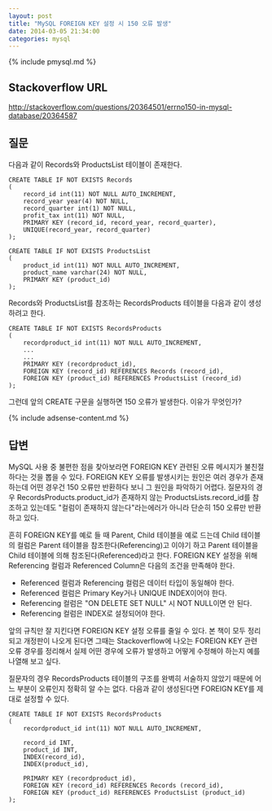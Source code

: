 ```yaml
---
layout: post
title: "MySQL FOREIGN KEY 설정 시 150 오류 발생"
date: 2014-03-05 21:34:00
categories: mysql
---
```


{% include pmysql.md %}

## Stackoverflow URL

http://stackoverflow.com/questions/20364501/errno150-in-mysql-database/20364587

## 질문

다음과 같이 Records와 ProductsList 테이블이 존재한다.

    CREATE TABLE IF NOT EXISTS Records
    (
        record_id int(11) NOT NULL AUTO_INCREMENT,
        record_year year(4) NOT NULL,
        record_quarter int(1) NOT NULL,
        profit_tax int(11) NOT NULL,
        PRIMARY KEY (record_id, record_year, record_quarter),
        UNIQUE(record_year, record_quarter)
    );
     
    CREATE TABLE IF NOT EXISTS ProductsList
    (
        product_id int(11) NOT NULL AUTO_INCREMENT,
        product_name varchar(24) NOT NULL,
        PRIMARY KEY (product_id)
    ); 

Records와 ProductsList를 참조하는 RecordsProducts 테이블을 다음과 같이 생성하려고 한다.

    CREATE TABLE IF NOT EXISTS RecordsProducts
    (
        recordproduct_id int(11) NOT NULL AUTO_INCREMENT,
        ...
        ...
        PRIMARY KEY (recordproduct_id),
        FOREIGN KEY (record_id) REFERENCES Records (record_id),
        FOREIGN KEY (product_id) REFERENCES ProductsList (record_id)
    );

그런데 앞의 CREATE 구문을 실행하면 150 오류가 발생한다. 이유가 무엇인가?

{% include adsense-content.md %}

## 답변

MySQL 사용 중 불편한 점을 찾아보라면 FOREIGN KEY 관련된 오류 메시지가 불친절하다는 것을 뽑을 수 있다. FOREIGN KEY 오류를 발생시키는 원인은 여러 경우가 존재하는데 어떤 경우건 150 오류만 반환하다 보니 그 원인을 파악하기 어렵다. 질문자의 경우 RecordsProducts.product_id가 존재하지 않는 ProductsLists.record_id를 참조하고 있는데도 "컬럼이 존재하지 않는다"라는에러가 아니라 단순히 150 오류만 반환하고 있다.

흔히 FOREIGN KEY를 예로 들 때 Parent, Child 테이블을 예로 드는데 Child 테이블의 컬럼은 Parent 테이블을 참조한다(Referencing)고 이야기 하고 Parent 테이블을 Child 테이블에 의해 참조된다(Referenced)라고 한다. FOREIGN KEY 설정을 위해 Referencing 컬럼과 Referenced Column은 다음의 조건을 만족해야 한다.

- Referenced 컬럼과 Referencing 컬럼은 데이터 타입이 동일해야 한다.
- Referenced 컬럼은 Primary Key거나 UNIQUE INDEX이어야 한다.
- Referencing 컬럼은 "ON DELETE SET NULL" 시 NOT NULL이면 안 된다.
- Referencing 컬럼은 INDEX로 설정되어야 한다.

앞의 규칙만 잘 지킨다면 FOREIGN KEY 설정 오류를 줄일 수 있다. 본 책이 모두 정리되고 개정판이 나오게 된다면 그때는 Stackoverflow에 나오는 FOREIGN KEY 관련 오류 경우를 정리해서 실제 어떤 경우에 오류가 발생하고 어떻게 수정해야 하는지 예를 나열해 보고 싶다.

질문자의 경우 RecordsProducts 테이블의 구조를 완벽히 서술하지 않았기 때문에 어느 부분이 오류인지 정확히 알 수는 없다. 다음과 같이 생성된다면 FOREIGN KEY를 제대로 설정할 수 있다.

    CREATE TABLE IF NOT EXISTS RecordsProducts
    (
        recordproduct_id int(11) NOT NULL AUTO_INCREMENT,
     
        record_id INT,
        product_id INT,
        INDEX(record_id),
        INDEX(product_id),
     
        PRIMARY KEY (recordproduct_id),
        FOREIGN KEY (record_id) REFERENCES Records (record_id),
        FOREIGN KEY (product_id) REFERENCES ProductsList (product_id)
    );
